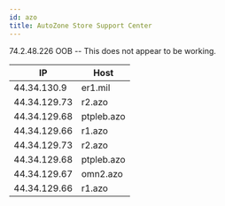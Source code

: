 ```yaml
---
id: azo
title: AutoZone Store Support Center
---
```


74.2.48.226 OOB -- This does not appear to be working.

| IP          | Host    |
| ----------- | ------- |
| 44.34.130.9 | er1.mil |
| 44.34.129.73 | r2.azo |
| 44.34.129.68 | ptpleb.azo |
| 44.34.129.66 | r1.azo |
| 44.34.129.73 | r2.azo |
| 44.34.129.68 | ptpleb.azo |
| 44.34.129.67 | omn2.azo |
| 44.34.129.66 | r1.azo |
